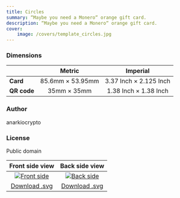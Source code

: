 ```yaml
---
title: Circles
summary: “Maybe you need a Monero“ orange gift card.
description: “Maybe you need a Monero“ orange gift card.
cover:
    image: /covers/template_circles.jpg
---
```


### Dimensions

|    |         Metric         |           Imperial           |
|----|:----------------------:|:----------------------------:|
| **Card** | 85.6mm &times; 53.95mm | 3.37 Inch &times; 2.125 Inch |
| **QR code** |   35mm &times; 35mm    | 1.38 Inch &times; 1.38 Inch  |

### Author

anarkiocrypto

### License

Public domain

| Front side view | Back side view |
|:---------------:|:--------------:|
| [![Front side](/templates/circles/front.png)](/templates/circles/front.png) | [![Back side](/templates/circles/back.png)](/templates/circles/back.png) |
| [Download .svg](/templates/circles/front.svg) | [Download .svg](/templates/circles/back.svg) |

